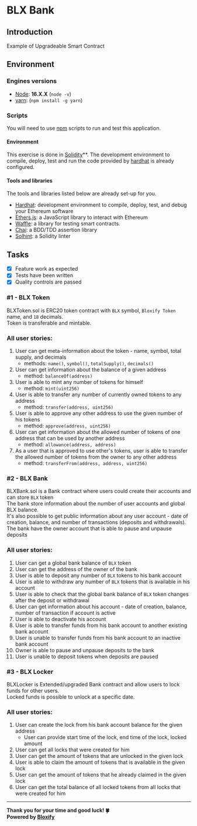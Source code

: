 # BLX Bank

## Introduction
Example of Upgradeable Smart Contract


## Environment

### Engines versions
- [Node](https://nodejs.org/en/): **16.X.X** (`node -v`)
- [yarn](https://yarnpkg.com/): (`npm install -g yarn`)

### Scripts
You will need to use [npm](https://www.npmjs.com/) scripts to run and test this application.

#### Environment
This exercise is done in [Solidity](https://docs.soliditylang.org/)**. The development environment to compile, deploy, test and run the code provided by [hardhat](https://hardhat.org/) is already configured.

#### Tools and libraries
The tools and libraries listed below are already set-up for you. 
- [Hardhat](https://hardhat.org/getting-started/): development environment to compile, deploy, test, and debug your Ethereum software
- [Ethers.js](https://docs.ethers.io/v5/): a JavaScript library to interact with Ethereum
- [Waffle](https://getwaffle.io/): a library for testing smart contracts.
- [Chai](https://chaijs.com): a BDD/TDD assertion library
- [Solhint](https://protofire.github.io/solhint/): a Solidity linter

## Tasks
- [x] Feature work as expected
- [x] Tests have been written
- [x] Quality controls are passed

### #1 - BLX Token

BLXToken.sol is ERC20 token contract with `BLX` symbol, `Bloxify Token` name, and `18` decimals. <br />
Token is transferable and mintable. <br />

### All user stories:

1. User can get meta-information about the token - name, symbol, total supply, and decimals
    - methods: `name()`, `symbol()`, `totalSupply()`, `decimals()`
2. User can get information about the balance of a given address
    - method: `balanceOf(address)`
3. User is able to mint any number of tokens for himself
    - method: `mint(uint256)`
4. User is able to transfer any number of currently owned tokens to any address
    - method: `transfer(address, uint256)`
5. User is able to approve any other address to use the given number of his tokens
    - method: `approve(address, uint256)`
6. User can get information about the allowed number of tokens of one address that can be used by another address
    - method: `allowance(address, address)`
7. As a user that is approved to use other's tokens, user is able to transfer the allowed number
   of tokens from the owner to any other address
    - method: `transferFrom(address, address, uint256)`

### #2 - BLX Bank

BLXBank.sol is a Bank contract where users could create their accounts and can store `BLX` token <br/>
The bank store information about the number of user accounts and global BLX balance. <br/>
It's also possible to get public information about any user account - date of creation, balance, and number of transactions (deposits and withdrawals). <br/>
The bank have the owner account that is able to pause and unpause deposits

### All user stories:

1. User can get a global bank balance of `BLX` token
2. User can get the address of the owner of the bank
3. User is able to deposit any number of `BLX` tokens to his bank account
4. User is able to withdraw any number of `BLX` tokens that is available in his account
5. User is able to check that the global bank balance of `BLX` token changes after the deposit or withdrawal
6. User can get information about his account - date of creation, balance, number of transaction if account is active
7. User is able to deactivate his account
8. User is able to transfer funds from his bank account to another existing bank account
9. User is unable to transfer funds from his bank account to an inactive bank account
10. Owner is able to pause and unpause deposits to the bank
11. User is unable to deposit tokens when deposits are paused

### #3 - BLX Locker

BLXLocker is Extended/upgraded Bank contract and allow users to lock funds for other users.<br/>
Locked funds is possible to unlock at a specific date.<br/>

### All user stories:

1. User can create the lock from his bank account balance for the given address
   - User can provide start time of the lock, end time of the lock, locked amount
2. User can get all locks that were created for him
3. User can get the amount of tokens that are unlocked in the given lock
4. User is able to claim the amount of tokens that is available in the given lock
5. User can get the amount of tokens that he already claimed in the given lock
6. User can get the total balance of all locked tokens from all locks that were created for him


---


**Thank you for your time and good luck! 🍀** <br/>
**Powered by [Bloxify](https://www.bloxigy.gg/)**
